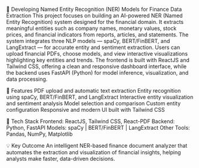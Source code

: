 🧠 Developing Named Entity Recognition (NER) Models for Finance Data Extraction
This project focuses on building an AI-powered NER (Named Entity Recognition) system designed for the financial domain. It extracts meaningful entities such as company names, monetary values, stock prices, and financial indicators from reports, articles, and statements. The system integrates three NLP models — spaCy, BERT/FinBERT, and LangExtract — for accurate entity and sentiment extraction. Users can upload financial PDFs, choose models, and view interactive visualizations highlighting key entities and trends. The frontend is built with ReactJS and Tailwind CSS, offering a clean and responsive dashboard interface, while the backend uses FastAPI (Python) for model inference, visualization, and data processing.

🚀 Features
PDF upload and automatic text extraction
Entity recognition using spaCy, BERT/FinBERT, and LangExtract
Interactive entity visualization and sentiment analysis
Model selection and comparison
Custom entity configuration
Responsive and modern UI built with Tailwind CSS

🧩 Tech Stack
Frontend: ReactJS, Tailwind CSS, React-PDF
Backend: Python, FastAPI
Models: spaCy | BERT/FinBERT | LangExtract
Other Tools: Pandas, NumPy, Matplotlib

💡 Key Outcome
An intelligent NER-based finance document analyzer that automates the extraction and visualization of financial insights, helping analysts make faster, data-driven decisions.
